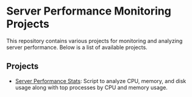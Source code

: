 # Server Performance Monitoring Projects

This repository contains various projects for monitoring and analyzing server performance. Below is a list of available projects.

## Projects

- [Server Performance Stats](./server_performance/README.md): Script to analyze CPU, memory, and disk usage along with top processes by CPU and memory usage.

